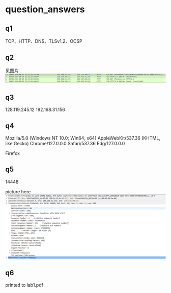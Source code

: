 # question_answers

## q1

TCP、HTTP、DNS、TLSv1.2、OCSP

## q2

见图片 ![package_time](images/package_time.png)

## q3

128.119.245.12
192.168.31.156

## q4

Mozilla/5.0 (Windows NT 10.0; Win64; x64) AppleWebKit/537.36 (KHTML, like Gecko) Chrome/127.0.0.0 Safari/537.36 Edg/127.0.0.0

Firefox

## q5

14448

picture here ![http_info](images/http_info.png)

## q6

printed to lab1.pdf
